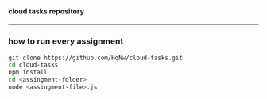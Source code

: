 #### cloud tasks repository

---

### how to run every assignment

```bash
git clone https://github.com/HqNw/cloud-tasks.git
cd cloud-tasks
npm install
cd <assingment-folder>
node <assingment-file>.js
```

